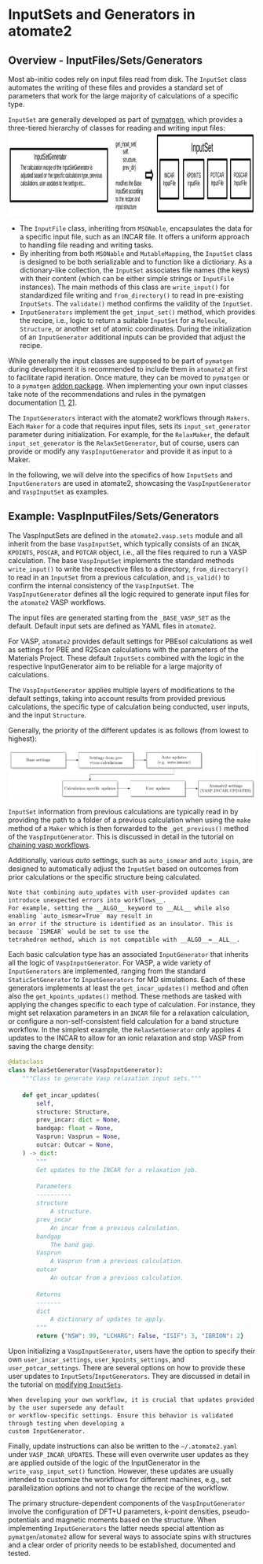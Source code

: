 # InputSets and Generators in atomate2

## Overview - InputFiles/Sets/Generators

Most ab-initio codes rely on input files read from disk. The `InputSet` class automates the writing of these files and provides a standard set of parameters that work for the large majority of calculations of a specific type.

`InputSet` are generally developed as part of [pymatgen](https://pymatgen.org/pymatgen.io.html#module-pymatgen.io.core), which provides a three-tiered hierarchy of classes for reading and writing input files:
<img src="input_sets.png" width="1081" height="170">

- The `InputFile` class, inheriting from `MSONable`, encapsulates the data for a specific input file, such as an INCAR file. It offers a uniform approach to handling file reading and writing tasks.
- By inheriting from both `MSONable` and `MutableMapping`, the `InputSet` class is designed to be both serializable and to function like a dictionary. As a dictionary-like collection, the `InputSet` associates file names (the keys) with their content (which can be either simple strings or `InputFile` instances). The main methods of this class are `write_input()` for standardized file writing and `from_directory()` to read in pre-existing `InputSets`. The `validate()` method confirms the validity of the `InputSet`.
- `InputGenerators` implement the `get_input_set()` method, which provides the recipe, i.e., logic to return a suitable `InputSet` for a `Molecule`, `Structure`, or another set of atomic coordinates. During the initialization of an `InputGenerator` additional inputs can be provided that adjust the recipe.

While generally the input classes are supposed to be part of `pymatgen` during development it is recommended to include them in `atomate2` at first to facilitate rapid iteration. Once mature, they can be moved to `pymatgen` or to a `pymatgen` [addon package](https://.org/addons). When implementing your own input classes take note of the recommendations and rules in the pymatgen documentation [[1](https://pymatgen.org/pymatgen.io.html#module-pymatgen.io.core), [2](https://pymatgen.org/pymatgen.io.vasp.html#module-pymatgen.io.vasp.sets)].

The `InputGenerators` interact with the atomate2 workflows through `Makers`. Each `Maker` for a code that requires input files, sets its `input_set_generator` parameter during initialization. For example, for the `RelaxMaker`, the default `input_set_generator` is the `RelaxSetGenerator`, but of course, users can provide or modify any `VaspInputGenerator` and provide it as input to a Maker.

In the following, we will delve into the specifics of how `InputSets` and `InputGenerators` are used in atomate2, showcasing the `VaspInputGenerator` and `VaspInputSet` as examples.

## Example: VaspInputFiles/Sets/Generators
The VaspInputSets are defined in the `atomate2.vasp.sets` module and all inherit from the base `VaspInputSet`, which typically consists of an `INCAR`, `KPOINTS`, `POSCAR`, and `POTCAR` object, i.e., all the files required to run a VASP calculation.
The base `VaspInputSet` implements the standard methods `write_input()` to write the respective files to a directory, `from_directory()` to read in an `InputSet` from a previous calculation, and `is_valid()` to confirm the internal consistency of the `VaspInputSet`.
The `VaspInputGenerator` defines all the logic required to generate input files for the `atomate2` VASP workflows.

The input files are generated starting from the `_BASE_VASP_SET` as the default. Default input sets are defined as YAML files in `atomate2`.

 For VASP, `atomate2` provides default settings for PBEsol calculations as well as settings for PBE and R2Scan calculations with the parameters of the Materials Project. These default `InputSets` combined with the logic in the respective InputGenerator aim to be reliable for a large majority of calculations.

The `VaspInputGenerator` applies multiple layers of modifications to the default settings, taking into account results from provided previous calculations, the specific type of calculation being conducted, user inputs, and the input `Structure`.

Generally, the priority of the different updates is as follows (from lowest to highest):

![Base settings → Settings from previous calculations → Auto updates → Calculation specific updates → User updates → atomate2 settings (VASP_INCAR_UPDATES)](./input_set_update_logic.png)

`InputSet` information from previous calculations are typically read in by providing the path to a folder of a previous calculation when using the `make` method of a `Maker` which is then forwarded to the `_get_previous()` method of the `VaspInputGenerator`. This is discussed in detail in the tutorial on [chaining vasp workflows](https://github.com/materialsproject/atomate2/blob/main/docs/user/codes/vasp.md#connecting_vasp_jobschaining-workflows).

Additionally, various _auto_ settings, such as `auto_ismear` and `auto_ispin`, are designed to automatically adjust the `InputSet` based on outcomes from prior calculations or the specific structure being calculated.

 ```{Note}
Note that combining auto_updates with user-provided updates can introduce unexpected errors into workflows__.
For example, setting the __ALGO__ keyword to __ALL__ while also enabling `auto_ismear=True` may result in
an error if the structure is identified as an insulator. This is because `ISMEAR` would be set to use the
tetrahedron method, which is not compatible with __ALGO__=__ALL__.
```

 Each basic calculation type has an associated `InputGenerator` that inherits all the logic of `VaspInputGenerator`. For VASP, a wide variety of `InputGenerators` are implemented, ranging from the standard `StaticSetGenerator` to `InputGenerators` for MD simulations. Each of these generators implements at least the `get_incar_updates()` method and often also the `get_kpoints_updates()` method. These methods are tasked with applying the changes specific to each type of calculation. For instance, they might set relaxation parameters in an `INCAR` file for a relaxation calculation, or configure a non-self-consistent field calculation for a band structure workflow. In the simplest example, the `RelaxSetGenerator` only applies 4 updates to the INCAR to allow for an ionic relaxation and stop VASP from saving the charge density:

```py
@dataclass
class RelaxSetGenerator(VaspInputGenerator):
    """Class to generate Vasp relaxation input sets."""

    def get_incar_updates(
        self,
        structure: Structure,
        prev_incar: dict = None,
        bandgap: float = None,
        Vasprun: Vasprun = None,
        outcar: Outcar = None,
    ) -> dict:
        """
        Get updates to the INCAR for a relaxation job.

        Parameters
        ----------
        structure
            A structure.
        prev_incar
            An incar from a previous calculation.
        bandgap
            The band gap.
        Vasprun
            A Vasprun from a previous calculation.
        outcar
            An outcar from a previous calculation.

        Returns
        -------
        dict
            A dictionary of updates to apply.
        """
        return {"NSW": 99, "LCHARG": False, "ISIF": 3, "IBRION": 2}
```
 Upon initializing a `VaspInputGenerator`, users have the option to specify their own `user_incar_settings`, `user_kpoints_settings`, and `user_potcar_settings`.
 There are several options on how to provide these user updates to `InputSets`/`InputGenerators`. They are discussed in detail in the tutorial on [modifying `InputSets`](https://materialsproject.github.io/atomate2/user/codes/Vasp.html#modifying-input-sets).

 ```{warning}
 When developing your own workflow, it is crucial that updates provided by the user supersede any default
 or workflow-specific settings. Ensure this behavior is validated through testing when developing a
 custom InputGenerator.
```

Finally, update instructions can also be written to the `~/.atomate2.yaml` under `VASP_INCAR_UPDATES`. These will even overwrite user updates as they are applied outside of the logic of the InputGenerator in the `write_vasp_input_set()` function. However, these updates are usually intended to customize the workflows for different machines, e.g., set parallelization options and not to change the recipe of the workflow.

The primary structure-dependent components of the `VaspInputGenerator` involve the configuration of DFT+U parameters, k-point densities, pseudo-potentials and magnetic moments based on the structure. When implementing `InputGenerators` the latter needs special attention as `pymatgen`/`atomate2` allow for several ways to associate spins with structures and a clear order of priority needs to be established, documented and tested.
